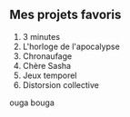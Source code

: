 ## Mes projets favoris

1. 3 minutes
2. L'horloge de l'apocalypse
3. Chronaufage
4. Chère Sasha
5. Jeux temporel
6. Distorsion collective

ouga bouga
